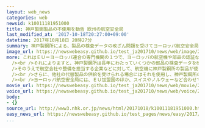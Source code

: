```yaml
---
layout: web_news
categories: web
newsid: k10011181951000
title: 神戸製鋼製品の不使用を勧告 欧州の航空安全局
last_modified_at: '2017-10-18T20:27:00+09:00'
datetime: 2017年10月18日 20時27分
summary: 神戸製鋼所による、製品の検査データの改ざん問題を受けてヨーロッパ航空安全局は、他社の製品の供給を受けられる場合、安全性が確認されるまで神戸製鋼所の製品を使用しないよう航空会社などに勧告しました。
image_url: https://newswebeasy.github.io/test_ja201710/news/web/image/2017/10/18/K10011181951_1710181932_1710181933_01_02.jpg
more: これはＥＵ＝ヨーロッパ連合の専門機関の１つで、ヨーロッパの航空機や部品の認証などを行っているヨーロッパ航空安全局が１７日、安全情報として発表したものです。<br
  /><br />それによりますと、神戸製鋼所は長年にわたっていくつかの部品の検査データを改ざんし、出荷していた可能性があると指摘しています。<br /><br
  />そのうえで航空会社や整備を担当する企業などに対して、航空機に神戸製鋼所の製品が使われている場合には点検を徹底するとともに、管轄する航空当局に報告するよう求めています。<br
  /><br />さらに、他社の代替製品の供給を受けられる場合にはそれを使用し、神戸製鋼所の製品については安全性が確認されるまで使用を停止するよう勧告しています。<br
  /><br />ヨーロッパ航空安全局には、ＥＵ加盟国のほか、スイスやノルウェーなど合わせて３２か国が加盟していて、今回の安全情報を受けてヨーロッパの航空業界全体に影響が広がることも予想されます。
movie_url: https://newswebeasy.github.io/test_ja201710/news/web/movie/2017/10/18/k10011181951_201710181948_201710182022.mp4
voice_url: https://newswebeasy.github.io/test_ja201710/news/web/voice/2017/10/18/k10011181951_201710181948_201710182022.mp3
body:
- {}
source_url: http://www3.nhk.or.jp/news/html/20171018/k10011181951000.html
easy_news_url: https://newswebeasy.github.io/test_pages/news/easy/2017/10/19/EUが神戸製鋼所の製品を飛行機に使わないように言う
...
```

